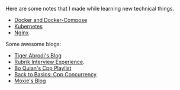 
Here are some notes that I made while learning new technical things.

- [Docker and Docker-Compose](https://www.notion.so/Docker-7723c133138245deb2462de8f0dc0017)
- [Kubernetes](https://www.notion.so/Kubernetes-c5f6d9b4aa624c4a8c95b94debaa7f06)
- [Nginx](digitalocean.com/community/tutorials/understanding-nginx-server-and-location-block-selection-algorithms)

Some awesome blogs:

- [Tiger Abrodi's Blog](https://tigerabrodi.hashnode.dev/)
- [Rubrik Interview Experience](https://abhinav-prakash.medium.com/rubrik-india-sde-2-interview-experience-72477c72ec8).
- [Bo Quian's Cpp Playlist](https://www.youtube.com/watch?v=LL8wkskDlbs&list=PL5jc9xFGsL8E12so1wlMS0r0hTQoJL74M)
- [Back to Basics: Cpp Concurrency](https://www.youtube.com/watch?v=riUCrKQ_ezc).
- [Moxie's Blog](https://moxie.org/2022/01/07/web3-first-impressions.html)

